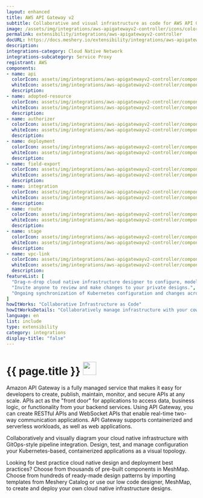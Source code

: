 ```yaml
---
layout: enhanced
title: AWS API Gateway v2
subtitle: Collaborative and visual infrastructure as code for AWS API Gateway v2
image: /assets/img/integrations/aws-apigatewayv2-controller/icons/color/aws-apigatewayv2-controller-color.svg
permalink: extensibility/integrations/aws-apigatewayv2-controller
docURL: https://docs.meshery.io/extensibility/integrations/aws-apigatewayv2-controller
description: 
integrations-category: Cloud Native Network
integrations-subcategory: Service Proxy
registrant: AWS
components: 
- name: api
  colorIcon: assets/img/integrations/aws-apigatewayv2-controller/components/api/icons/color/api-color.svg
  whiteIcon: assets/img/integrations/aws-apigatewayv2-controller/components/api/icons/white/api-white.svg
  description: 
- name: adopted-resource
  colorIcon: assets/img/integrations/aws-apigatewayv2-controller/components/adopted-resource/icons/color/adopted-resource-color.svg
  whiteIcon: assets/img/integrations/aws-apigatewayv2-controller/components/adopted-resource/icons/white/adopted-resource-white.svg
  description: 
- name: authorizer
  colorIcon: assets/img/integrations/aws-apigatewayv2-controller/components/authorizer/icons/color/authorizer-color.svg
  whiteIcon: assets/img/integrations/aws-apigatewayv2-controller/components/authorizer/icons/white/authorizer-white.svg
  description: 
- name: deployment
  colorIcon: assets/img/integrations/aws-apigatewayv2-controller/components/deployment/icons/color/deployment-color.svg
  whiteIcon: assets/img/integrations/aws-apigatewayv2-controller/components/deployment/icons/white/deployment-white.svg
  description: 
- name: field-export
  colorIcon: assets/img/integrations/aws-apigatewayv2-controller/components/field-export/icons/color/field-export-color.svg
  whiteIcon: assets/img/integrations/aws-apigatewayv2-controller/components/field-export/icons/white/field-export-white.svg
  description: 
- name: integration
  colorIcon: assets/img/integrations/aws-apigatewayv2-controller/components/integration/icons/color/integration-color.svg
  whiteIcon: assets/img/integrations/aws-apigatewayv2-controller/components/integration/icons/white/integration-white.svg
  description: 
- name: route
  colorIcon: assets/img/integrations/aws-apigatewayv2-controller/components/route/icons/color/route-color.svg
  whiteIcon: assets/img/integrations/aws-apigatewayv2-controller/components/route/icons/white/route-white.svg
  description: 
- name: stage
  colorIcon: assets/img/integrations/aws-apigatewayv2-controller/components/stage/icons/color/stage-color.svg
  whiteIcon: assets/img/integrations/aws-apigatewayv2-controller/components/stage/icons/white/stage-white.svg
  description: 
- name: vpc-link
  colorIcon: assets/img/integrations/aws-apigatewayv2-controller/components/vpc-link/icons/color/vpc-link-color.svg
  whiteIcon: assets/img/integrations/aws-apigatewayv2-controller/components/vpc-link/icons/white/vpc-link-white.svg
  description: 
featureList: [
  "Drag-n-drop cloud native infrastructure designer to configure, model, and deploy your workloads.",
  "Invite anyone to review and make changes to your private designs.",
  "Ongoing synchronization of Kubernetes configuration and changes across any number of clusters."
]
howItWorks: "Collaborative Infrastructure as Code"
howItWorksDetails: "Collaboratively manage infrastructure with your coworkers synchronously sharing the same designs."
language: en
list: include
type: extensibility
category: integrations
display-title: "false"
---
```

<h1>{{ page.title }} <img src="{{ page.image }}" style="width: 35px; height: 35px;" /></h1>

<p>
Amazon API Gateway is a fully managed service that makes it easy for developers to create, publish, maintain, monitor, and secure APIs at any scale. APIs act as the "front door" for applications to access data, business logic, or functionality from your backend services. Using API Gateway, you can create RESTful APIs and WebSocket APIs that enable real-time two-way communication applications. API Gateway supports containerized and serverless workloads, as well as web applications.

</p>
<p>
    Collaboratively and visually diagram your cloud native infrastructure with GitOps-style pipeline integration. Design, test, and manage configuration your Kubernetes-based, containerized applications as a visual topology.
</p>
<p>
    Looking for best practice cloud native design and deployment best practices? Choose from thousands of pre-built components in MeshMap. Choose from hundreds of ready-made design patterns by importing templates from Meshery Catalog or use our low code designer, MeshMap, to create and deploy your own cloud native infrastructure designs.
</p>
